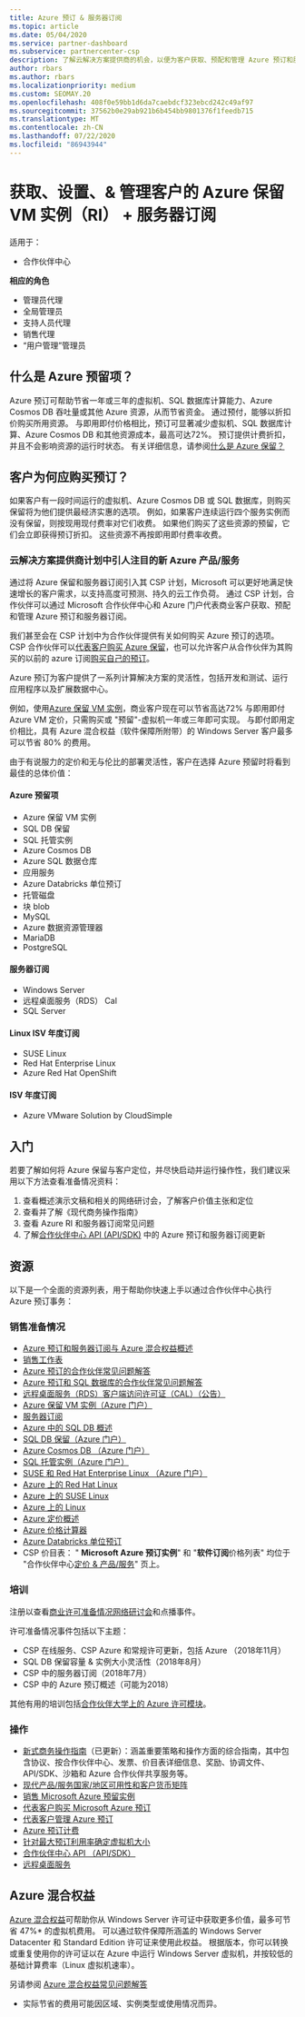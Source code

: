```yaml
---
title: Azure 预订 & 服务器订阅
ms.topic: article
ms.date: 05/04/2020
ms.service: partner-dashboard
ms.subservice: partnercenter-csp
description: 了解云解决方案提供商的机会，以便为客户获取、预配和管理 Azure 预订和服务器订阅。
author: rbars
ms.author: rbars
ms.localizationpriority: medium
ms.custom: SEOMAY.20
ms.openlocfilehash: 408f0e59bb1d6da7caebdcf323ebcd242c49af97
ms.sourcegitcommit: 37562b0e29ab921b6b454bb9801376f1feedb715
ms.translationtype: MT
ms.contentlocale: zh-CN
ms.lasthandoff: 07/22/2020
ms.locfileid: "86943944"
---
```

# <a name="acquire-provision--manage-azure-reserved-vm-instances-ri--server-subscriptions-for-customers"></a>获取、设置、& 管理客户的 Azure 保留 VM 实例（RI） + 服务器订阅

适用于：

- 合作伙伴中心

**相应的角色**

- 管理员代理
- 全局管理员
- 支持人员代理
- 销售代理
- “用户管理”管理员
 
## <a name="what-are-azure-reservations"></a>什么是 Azure 预留项？

Azure 预订可帮助节省一年或三年的虚拟机、SQL 数据库计算能力、Azure Cosmos DB 吞吐量或其他 Azure 资源，从而节省资金。 通过预付，能够以折扣价购买所用资源。 与即用即付价格相比，预订可显著减少虚拟机、SQL 数据库计算、Azure Cosmos DB 和其他资源成本，最高可达72%。 预订提供计费折扣，并且不会影响资源的运行时状态。 有关详细信息，请参阅[什么是 Azure 保留？](https://docs.microsoft.com/azure/billing/billing-save-compute-costs-reservations)

## <a name="why-should-customers-buy-a-reservation"></a>客户为何应购买预订？

如果客户有一段时间运行的虚拟机、Azure Cosmos DB 或 SQL 数据库，则购买保留将为他们提供最经济实惠的选项。 例如，如果客户连续运行四个服务实例而没有保留，则按现用现付费率对它们收费。 如果他们购买了这些资源的预留，它们会立即获得预订折扣。 这些资源不再按即用即付费率收费。

### <a name="compelling-new-azure-offer-in-csp"></a>云解决方案提供商计划中引人注目的新 Azure 产品/服务

通过将 Azure 保留和服务器订阅引入其 CSP 计划，Microsoft 可以更好地满足快速增长的客户需求，以支持高度可预测、持久的云工作负荷。 通过 CSP 计划，合作伙伴可以通过 Microsoft 合作伙伴中心和 Azure 门户代表商业客户获取、预配和管理 Azure 预订和服务器订阅。

我们甚至会在 CSP 计划中为合作伙伴提供有关如何购买 Azure 预订的选项。 CSP 合作伙伴可以[代表客户购买 Azure 保留](azure-reservations-buying.md)，也可以允许客户从合作伙伴为其购买的以前的 azure 订阅[购买自己的预订](give-customers-permission.md)。

Azure 预订为客户提供了一系列计算解决方案的灵活性，包括开发和测试、运行应用程序以及扩展数据中心。

例如，使用[Azure 保留 VM 实例](https://azure.microsoft.com/pricing/reserved-vm-instances/)，商业客户现在可以节省高达72% 与即用即付 Azure VM 定价，只需购买或 "预留"-虚拟机一年或三年即可实现。 与即付即用定价相比，具有 Azure 混合权益（软件保障所附带）的 Windows Server 客户最多可以节省 80% 的费用。

由于有说服力的定价和无与伦比的部署灵活性，客户在选择 Azure 预留时将看到最佳的总体价值：

#### <a name="azure-reservations"></a>Azure 预留项

- Azure 保留 VM 实例
- SQL DB 保留
- SQL 托管实例
- Azure Cosmos DB
- Azure SQL 数据仓库
- 应用服务
- Azure Databricks 单位预订
- 托管磁盘
- 块 blob
- MySQL
- Azure 数据资源管理器
- MariaDB
- PostgreSQL

#### <a name="server-subscriptions"></a>服务器订阅

- Windows Server
- 远程桌面服务（RDS） Cal
- SQL Server

#### <a name="linux-isv-annual-subscriptions"></a>Linux ISV 年度订阅

- SUSE Linux
- Red Hat Enterprise Linux
- Azure Red Hat OpenShift

#### <a name="isv-annual-subscriptions"></a>ISV 年度订阅

- Azure VMware Solution by CloudSimple

## <a name="getting-started"></a>入门

若要了解如何将 Azure 保留与客户定位，并尽快启动并运行操作性，我们建议采用以下方法查看准备情况资料：

1. 查看概述演示文稿和相关的网络研讨会，了解客户价值主张和定位
2. 查看并了解《现代商务操作指南》
3. 查看 Azure RI 和服务器订阅常见问题
4. 了解[合作伙伴中心 API (API/SDK)](https://docs.microsoft.com/partner-center/develop/purchase-azure-reserved-vm-instances) 中的 Azure 预订和服务器订阅更新

## <a name="resources"></a>资源

以下是一个全面的资源列表，用于帮助你快速上手以通过合作伙伴中心执行 Azure 预订事务：

### <a name="sales-readiness"></a>销售准备情况

- [Azure 预订和服务器订阅与 Azure 混合权益概述](https://assetsprod.microsoft.com/Azure-reservations-and-server-subscriptions-with-azure-hybrid-benefit.pptx)
- [销售工作表](https://assetsprod.microsoft.com/mpn/Azure-RI-Sales-Sheet-CSP.pdf)
- [Azure 预订的合作伙伴常见问题解答](https://assetsprod.microsoft.com/Partner-faq-for-azure-reservations.docx)
- [Azure 预订和 SQL 数据库的合作伙伴常见问题解答](https://assetsprod.microsoft.com/Partner-faq-for-azure-reservations-sql-db.docx)
- [远程桌面服务（RDS）客户端访问许可证（CAL）（公告）](https://cloudblogs.microsoft.com/windowsserver/2018/10/03/remote-desktop-services-2019-generally-available-with-windows-server-2019/)
- [Azure 保留 VM 实例（Azure 门户）](https://docs.microsoft.com/azure/virtual-machines/windows/prepay-reserved-vm-instances)
- [服务器订阅](csp-software-subscriptions.md)
- [Azure 中的 SQL DB 概述](https://assetsprod.microsoft.com/Sql-db-in-azure-overview.pptx)
- [SQL DB 保留（Azure 门户）](https://docs.microsoft.com/azure/sql-database/sql-database-reserved-capacity)
- [Azure Cosmos DB （Azure 门户）](https://docs.microsoft.com/azure/cosmos-db/cosmos-db-reserved-capacity)
- [SQL 托管实例（Azure 门户）](https://docs.microsoft.com/azure/sql-database/sql-database-managed-instance)
- [SUSE 和 Red Hat Enterprise Linux （Azure 门户）](https://docs.microsoft.com/azure/virtual-machines/linux/prepay-suse-software-charges)
- [Azure 上的 Red Hat Linux](https://azure.com/redhat)
- [Azure 上的 SUSE Linux](https://azure.microsoft.com/overview/linux-on-azure/suse/)
- [Azure 上的 Linux](https://azure.microsoft.com/overview/linux-on-azure/)
- [Azure 定价概述](https://azure.microsoft.com/pricing/)
- [Azure 价格计算器](https://azure.microsoft.com/pricing/calculator)
- [Azure Databricks 单位预订](https://docs.microsoft.com/azure/billing/billing-prepay-databricks-reserved-capacity)
- CSP 价目表： " **Microsoft Azure 预订实例**" 和 "**软件订阅**价格列表" 均位于 "合作伙伴中心[定价 & 产品/服务](https://partner.microsoft.com/pcv/sales)" 页上。

### <a name="training"></a>培训

注册以查看[商业许可准备情况网络研讨会](https://commercial-licensing.eventbuilder.com/FY2019_ALL)和点播事件。

许可准备情况事件包括以下主题：

- CSP 在线服务、CSP Azure 和常规许可更新，包括 Azure （2018年11月）
- SQL DB 保留容量 & 实例大小灵活性（2018年8月）
- CSP 中的服务器订阅（2018年7月）
- CSP 中的 Azure 预订概述（可能为2018）

其他有用的培训包括[合作伙伴大学上的 Azure 许可模块](https://aka.ms/azure_partner_licensing)。

### <a name="operations"></a>操作

- [新式商务操作指南](https://assetsprod.microsoft.com/mpn/Partner-Center-Modern-Commerce-Operating-Guide.docx)（已更新）：涵盖重要策略和操作方面的综合指南，其中包含协议、按合作伙伴中心、发票、价目表详细信息、奖励、协调文件、API/SDK、沙箱和 Azure 合作伙伴共享服务等。
- [现代产品/服务国家/地区可用性和客户货币矩阵](https://assetsprod.microsoft.com/modern-offers-country-currency-availability.xlsx)
- [销售 Microsoft Azure 预留实例](https://go.microsoft.com/fwlink/?linkid=872806)
- [代表客户购买 Microsoft Azure 预订](https://go.microsoft.com/fwlink/?linkid=872807)
- [代表客户管理 Azure 预订](https://go.microsoft.com/fwlink/?linkid=872808)
- [Azure 预订计费](azure-plan-billing.md)
- [针对最大预订利用率确定虚拟机大小](https://go.microsoft.com/fwlink/?linkid=872810)
- [合作伙伴中心 API （API/SDK）](https://docs.microsoft.com/partner-center/develop/purchase-azure-reserved-vm-instances)
- [远程桌面服务](https://docs.microsoft.com/windows-server/remote/remote-desktop-services/welcome-to-rds)

## <a name="azure-hybrid-benefit"></a>Azure 混合权益

[Azure 混合权益](https://azure.microsoft.com/pricing/hybrid-benefit)可帮助你从 Windows Server 许可证中获取更多价值，最多可节省 47%* 的虚拟机费用。 可以通过软件保障所涵盖的 Windows Server Datacenter 和 Standard Edition 许可证来使用此权益。 根据版本，你可以转换或重复使用你的许可证以在 Azure 中运行 Windows Server 虚拟机，并按较低的基础计算费率（Linux 虚拟机速率）。

另请参阅 [Azure 混合权益常见问题解答](https://azure.microsoft.com/pricing/hybrid-benefit/faq/)

* 实际节省的费用可能因区域、实例类型或使用情况而异。
